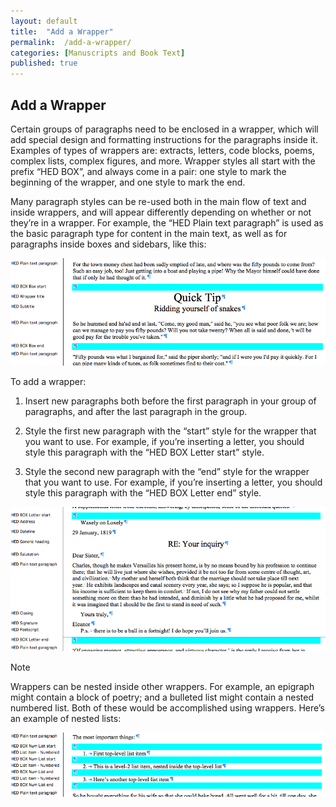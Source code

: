 ```yaml
---
layout: default
title:  "Add a Wrapper"
permalink:  /add-a-wrapper/
categories: [Manuscripts and Book Text]
published: true
---
```


<section data-type="chapter" class="hsecchapter" data-hederis-type="hsecchapter" id="add-a-wrapper" data-pi-attrs="id: add-a-wrapper"><h1 data-hederis-type="hblkchaptitle" class="hblkchaptitle" id="ph4fCqVz6">Add a Wrapper</h1>
    <p class="hblkp" data-hederis-type="hblkp" id="pzqL3pJ91">Certain groups of paragraphs need to be enclosed in a wrapper, which will add special design and formatting instructions for the paragraphs inside it. Examples of types of wrappers are: extracts, letters, code blocks, poems, complex lists, complex figures, and more. Wrapper styles all start with the prefix &#8220;HED BOX&#8221;, and always come in a pair: one style to mark the beginning of the wrapper, and one style to mark the end.</p>
    <p class="hblkp" data-hederis-type="hblkp" id="pdDzFB7Aa">Many paragraph styles can be re-used both in the main flow of text and inside wrappers, and will appear differently depending on whether or not they&#8217;re in a wrapper. For example, the &#8220;HED Plain text paragraph&#8221; is used as the basic paragraph type for content in the main text, as well as for paragraphs inside boxes and sidebars, like this:</p>
    <img data-hederis-type="hblkimg" class="hblkimg" id="pE8KKPGQD" src="/images/wrapper1.png"/>
    <p class="hblkp" data-hederis-type="hblkp" id="pIkL9r4ep">To add a wrapper:</p>
    <ol class="hwprnum-list" data-hederis-type="hwprnum-list" id="pkbct9eUy"><li class="hblkoli" data-hederis-type="hblkoli" id="liEY64d4o3"><p class="hblkoli" data-hederis-type="hblkoli" id="pXUD1yAnD">Insert new paragraphs both before the first paragraph in your group of paragraphs, and after the last paragraph in the group.</p></li>
    <li class="hblkoli" data-hederis-type="hblkoli" id="liD6ArnNPz"><p class="hblkoli" data-hederis-type="hblkoli" id="pgyj0pCh0">Style the first new paragraph with the &#8220;start&#8221; style for the wrapper that you want to use. For example, if you&#8217;re inserting a letter, you should style this paragraph with the &#8220;HED BOX Letter start&#8221; style.</p></li>
    <li class="hblkoli" data-hederis-type="hblkoli" id="liGw7dhYhU"><p class="hblkoli" data-hederis-type="hblkoli" id="pJs9prC5i">Style the second new paragraph with the &#8220;end&#8221; style for the wrapper that you want to use. For example, if you&#8217;re inserting a letter, you should style this paragraph with the &#8220;HED BOX Letter end&#8221; style.</p></li>
    </ol>
    <img data-hederis-type="hblkimg" class="hblkimg" id="p0wtsJ5jT" src="/images/letter1.png"/>
    <aside class="hwprbox box" data-hederis-type="hwprbox" id="pxlTzGuCf" data-type="sidebar"><p class="hblktype" data-hederis-type="hblktype" id="pKTHxKan1">Note</p>
    <p class="hblkp" data-hederis-type="hblkp" id="pOjFglYar">Wrappers can be nested inside other wrappers. For example, an epigraph might contain a block of poetry; and a bulleted list might contain a nested numbered list. Both of these would be accomplished using wrappers. Here&#8217;s an example of nested lists:</p>
    </aside>
    <img data-hederis-type="hblkimg" class="hblkimg" id="pY5rjvZhW" src="/images/list1.png"/>
    </section>
    